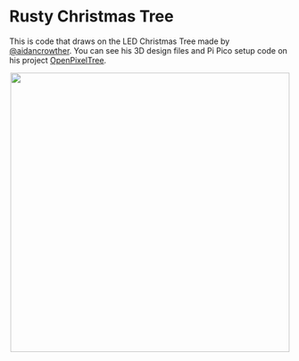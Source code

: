 # Rusty Christmas Tree

This is code that draws on the LED Christmas Tree made by [@aidancrowther](https://github.com/aidancrowther/). You can see his 3D design files and Pi Pico setup code on his project [OpenPixelTree](https://github.com/aidancrowther/OpenPixelTree).

<p align="center">
    <img src="https://media.discordapp.net/attachments/444005079410802699/923308267143303208/unknown.png" width="500" />
</p>
